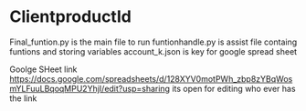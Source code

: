 # ClientproductId

Final_funtion.py is the main file to run
funtionhandle.py is assist file containg funtions and storing variables
account_k.json is key for google spread sheet

Goolge SHeet link 
https://docs.google.com/spreadsheets/d/128XYV0motPWh_zbp8zYBqWosmYLFuuLBqoqMPU2YhjI/edit?usp=sharing
its open for editing who ever has the link
